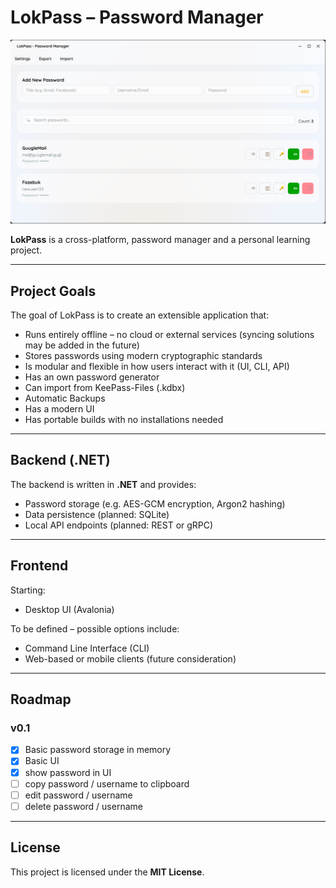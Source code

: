 # LokPass – Password Manager

![img.png](LokPass.Desktop/Assets/MainScreenScreenshot.png)

**LokPass** is a cross-platform, password manager and a personal learning project.  

---

## Project Goals

The goal of LokPass is to create an extensible application that:

- Runs entirely offline – no cloud or external services (syncing solutions may be added in the future)
- Stores passwords using modern cryptographic standards
- Is modular and flexible in how users interact with it (UI, CLI, API)
- Has an own password generator
- Can import from KeePass-Files (.kdbx)
- Automatic Backups
- Has a modern UI
- Has portable builds with no installations needed

---

## Backend (.NET)

The backend is written in **.NET** and provides:

- Password storage (e.g. AES-GCM encryption, Argon2 hashing)
- Data persistence (planned: SQLite)
- Local API endpoints (planned: REST or gRPC)

---

## Frontend

Starting:

- Desktop UI (Avalonia)

To be defined – possible options include:

- Command Line Interface (CLI)
- Web-based or mobile clients (future consideration)

---

## Roadmap

### v0.1

- [x] Basic password storage in memory
- [x] Basic UI
- [x] show password in UI
- [ ] copy password / username to clipboard
- [ ] edit password / username
- [ ] delete password / username

---

## License

This project is licensed under the **MIT License**.
